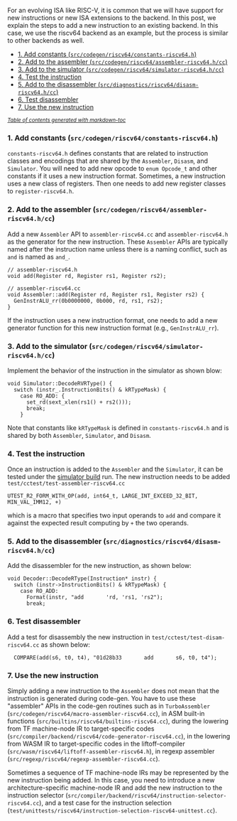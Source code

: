 For an evolving ISA like RISC-V, it is common that we will have support for new instructions or new ISA extensions to the backend. In this post, we explain the steps to add a new instruction to an existing backend. In this case, we use the riscv64 backend as an example, but the process is similar to other backends as well.

- [1. Add constants (`src/codegen/riscv64/constants-riscv64.h`)](#1-add-constants---src-codegen-riscv64-constants-riscv64h--)
- [2. Add to the assembler (`src/codegen/riscv64/assembler-riscv64.h/cc`)](#2-add-to-the-assembler---src-codegen-riscv64-assembler-riscv64h-cc--)
- [3. Add to the simulator (`src/codegen/riscv64/simulator-riscv64.h/cc`)](#3-add-to-the-simulator---src-codegen-riscv64-simulator-riscv64h-cc--)
- [4. Test the instruction](#4-test-the-instruction)
- [5. Add to the disassembler (`src/diagnostics/riscv64/disasm-riscv64.h/cc`)](#5-add-to-the-disassembler---src-diagnostics-riscv64-disasm-riscv64h-cc--)
- [6. Test disassembler](#6-test-disassembler)
- [7. Use the new instruction](#7-use-the-new-instruction)

<small><i><a href='http://ecotrust-canada.github.io/markdown-toc/'>Table of contents generated with markdown-toc</a></i></small>

### 1. Add constants (`src/codegen/riscv64/constants-riscv64.h`)

`constants-riscv64.h` defines constants that are related to instruction classes and encodings that are shared by the `Assembler`, `Disasm`, and `Simulator`. You will need to add new opcode to `enum Opcode_t` and other constants if it uses a new instruction format.  Sometimes, a new instruction uses a new class of registers. Then one needs to add new register classes to `register-riscv64.h`.  

### 2. Add to the assembler (`src/codegen/riscv64/assembler-riscv64.h/cc`)

Add a new `Assembler` API to `assembler-riscv64.cc` and `assembler-riscv64.h` as the generator for the new instruction. These `Assembler` APIs are typically named after the instruction name unless there is a naming conflict, such as `and` is named as `and_`.
```
// assembler-riscv64.h
void add(Register rd, Register rs1, Register rs2);

// assembler-riscv64.cc
void Assembler::add(Register rd, Register rs1, Register rs2) {
  GenInstrALU_rr(0b0000000, 0b000, rd, rs1, rs2);
}
```
If the instruction uses a new instruction format, one needs to add a new generator function for this new instruction format (e.g., `GenInstrALU_rr`).

### 3. Add to the simulator (`src/codegen/riscv64/simulator-riscv64.h/cc`)

Implement the behavior of the instruction in the simulator as shown blow:
```
void Simulator::DecodeRVRType() {
  switch (instr_.InstructionBits() & kRTypeMask) {
    case RO_ADD: {
      set_rd(sext_xlen(rs1() + rs2()));
      break;
    }
```
Note that constants like `kRTypeMask` is defined in `constants-riscv64.h` and is shared by both `Assembler`, `Simulator`, and `Disasm`.

### 4. Test the instruction

Once an instruction is added to the `Assembler` and the `Simulator`, it can be tested under the [simulator build](Simulator-Build) run. The new instruction needs to be added `test/cctest/test-assembler-riscv64.cc` 
```
UTEST_R2_FORM_WITH_OP(add, int64_t, LARGE_INT_EXCEED_32_BIT, MIN_VAL_IMM12, +)
```
which is a macro that specifies two input operands to `add` and compare it against the expected result computing by `+` the two operands. 

### 5. Add to the disassembler (`src/diagnostics/riscv64/disasm-riscv64.h/cc`)

Add the disassembler for the new instruction, as shown below:
```
void Decoder::DecodeRType(Instruction* instr) {
  switch (instr->InstructionBits() & kRTypeMask) {
    case RO_ADD:
      Format(instr, "add       'rd, 'rs1, 'rs2");
      break;
```

### 6. Test disassembler

Add a test for disassembly the new instruction in `test/cctest/test-disam-riscv64.cc` as shown below:
```
  COMPARE(add(s6, t0, t4), "01d28b33       add       s6, t0, t4");
```

### 7. Use the new instruction

Simply adding a new instruction to the `Assembler` does not mean that the instruction is generated during code-gen. You have to use these "assembler" APIs in the code-gen routines such as in `TurboAssembler` (`src/codegen/riscv64/macro-assembler-riscv64.cc`), in ASM built-in functions (`src/builtins/riscv64/builtins-riscv64.cc`), during the lowering from TF machine-node IR to target-specific codes (`src/compiler/backend/riscv64/code-generator-riscv64.cc`), in the lowering from WASM IR to target-specific codes in the liftoff-compiler (`src/wasm/riscv64/liftoff-assembler-riscv64.h`), in regexp assembler (`src/regexp/riscv64/regexp-assembler-riscv64.cc`).

Sometimes a sequence of TF machine-node IRs may be represented by the new instruction being added. In this case, you need to introduce a new architecture-specific machine-node IR and add the new instruction to the instruction selector (`src/compiler/backend/riscv64/instruction-selector-riscv64.cc`), and a test case for the instruction selection (`test/unittests/riscv64/instruction-selection-riscv64-unittest.cc`).
 



